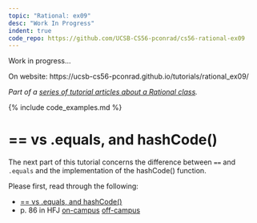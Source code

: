 ```yaml
---
topic: "Rational: ex09"
desc: "Work In Progress"
indent: true
code_repo: https://github.com/UCSB-CS56-pconrad/cs56-rational-ex09
---
```


Work in progress...

<div class="github-preview-only">On website: https://ucsb-cs56-pconrad.github.io/tutorials/rational_ex09/</div>

<em>Part of a [series of tutorial articles about a Rational class](/tutorials/rational/).</em>

{% include code_examples.md %}

# == vs .equals, and hashCode()

The next part of this tutorial concerns the difference between `==` and `.equals` and the implementation of the hashCode() function.

Please first, read through the following:

* [== vs .equals, and hashCode()](/topics/java_double_equals_vs_dot_equals/)
* p. 86 in HFJ
  [on-campus]({{site.on_campus}}/{{site.hfj_url}}/{{page.p86}})
  [off-campus]({{site.off_campus}}/{{site.hfj_url}}/{{page.p86}})	


